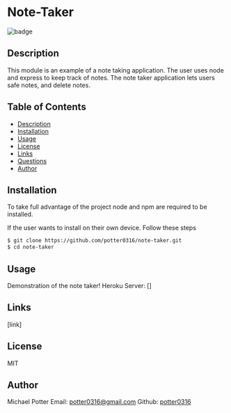 # Note-Taker
  ![badge](https://img.shields.io/badge/license-MIT-important)
  
## Description
This module is an example of a note taking application. The user uses node and express to keep track of notes. The note taker application lets users safe notes, and delete notes. 

## Table of Contents
- [Description](#description)
- [Installation](#installation)
- [Usage](#usage)
- [License](#license)
- [Links](#links)
- [Questions](#questions)
- [Author](#author)
## Installation
To take full advantage of the project node and npm are required to be installed.

If the user wants to install on their own device. Follow these steps

```sh
$ git clone https://github.com/potter0316/note-taker.git
$ cd note-taker
```

## Usage
Demonstration of the note taker!
Heroku Server: []
## Links
 [link]
## License
MIT
## Author
Michael Potter
Email: [potter0316@gmail.com](mailto:potter0316@gmail.com)
Github: [potter0316](https://github.com/potter0316)
